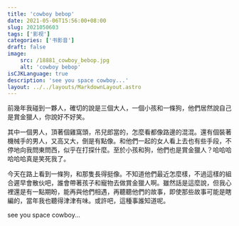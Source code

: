 ```yaml
---
title: 'cowboy bebop'
date: 2021-05-06T15:56:00+08:00
slug: 2021050603
tags: ['影视']
categories: ['书影音']
draft: false
image:
    src: /18881_cowboy_bebop.jpg
    alt: 'cowboy bebop'
isCJKLanguage: true
description: 'see you space cowboy...'
layout: ../../layouts/MarkdownLayout.astro
---
```

前幾年我碰到一夥人，確切的說是三個大人，一個小孩和一條狗，他們居然說自己是賞金獵人，你說好不好笑。

其中一個男人，頂著個雞窩頭，吊兒郎當的，怎麼看都像路邊的混混。還有個裝著機械手的男人，又高又大，倒是有點像。和他們一起的女人看上去也有些手段，不停地向我問東問西，似乎在打探什麼。至於小孩和狗，他們也是賞金獵人？哈哈哈哈哈哈真是笑死我了。

今天在路上看到一條狗，和那隻長得挺像。不知道他們最近怎麼樣，不過這樣的組合遲早會散伙吧，誰會帶著孩子和寵物去做賞金獵人啊。雖然話是這麼說，但我心裡還是有一點期盼，能再與他們相遇，再聽聽他們的故事，即使那些故事可能是瞎編的，當年我也聽得津津有味。或許吧，這種事誰知道呢。

see you space cowboy...
